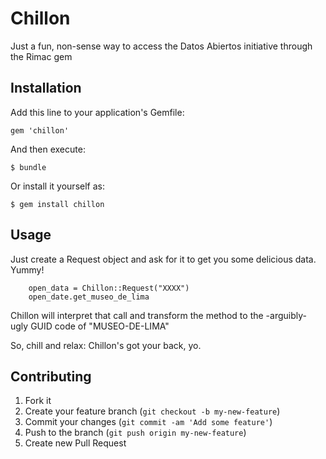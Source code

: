 # Chillon

Just a fun, non-sense way to access the Datos Abiertos initiative through the Rimac gem

## Installation

Add this line to your application's Gemfile:

    gem 'chillon'

And then execute:

    $ bundle

Or install it yourself as:

    $ gem install chillon

## Usage

Just create a Request object and ask for it to get you some delicious data. Yummy!

		open_data = Chillon::Request("XXXX")
		open_date.get_museo_de_lima

Chillon will interpret that call and transform the method to the -arguibly- ugly GUID code of "MUSEO-DE-LIMA"

So, chill and relax: Chillon's got your back, yo. 

## Contributing

1. Fork it
2. Create your feature branch (`git checkout -b my-new-feature`)
3. Commit your changes (`git commit -am 'Add some feature'`)
4. Push to the branch (`git push origin my-new-feature`)
5. Create new Pull Request
